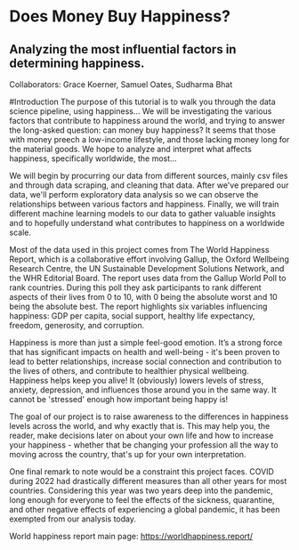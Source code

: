 # Does Money Buy Happiness?
## Analyzing the most influential factors in determining happiness.
Collaborators: Grace Koerner, Samuel Oates, Sudharma Bhat

#Introduction
The purpose of this tutorial is to walk you through the data science pipeline, using happiness... We will be investigating the various factors that contribute to happiness around the world, and trying to answer the long-asked question: can money buy happiness? It seems that those with money preech a low-income lifestyle, and those lacking money long for the material goods. We hope to analyze and interpret what affects happiness, specifically worldwide, the most...

We will begin by procurring our data from different sources, mainly csv files and through data scraping, and cleaning that data. After we've prepared our data, we'll perform exploratory data analysis so we can observe the relationships between various factors and happiness. Finally, we will train different machine learning models to our data to gather valuable insights and to hopefully understand what contributes to happiness on a worldwide scale.

Most of the data used in this project comes from The World Happiness Report, which is a collaborative effort involving Gallup, the Oxford Wellbeing Research Centre, the UN Sustainable Development Solutions Network, and the WHR Editorial Board. The report uses data from the Gallup World Poll to rank countries. During this poll they ask participants to rank different aspects of their lives from 0 to 10, with 0 being the absolute worst and 10 being the absolute best. The report highlights six variables influencing happiness: GDP per capita, social support, healthy life expectancy, freedom, generosity, and corruption.

Happiness is more than just a simple feel-good emotion. It’s a strong force that has significant impacts on health and well-being - it's been proven to lead to better relationships, increase social connection and contribution to the lives of others, and contribute to healthier physical wellbeing. Happiness helps keep you alive! It (obviously) lowers levels of stress, anxiety, depression, and influences those around you in the same way. It cannot be 'stressed' enough how important being happy is!

The goal of our project is to raise awareness to the differences in happiness levels across the world, and why exactly that is. This may help you, the reader, make decisions later on about your own life and how to increase your happiness - whether that be changing your profession all the way to moving across the country, that's up for your own interpretation.

One final remark to note would be a constraint this project faces. COVID during 2022 had drastically different measures than all other years for most countries. Considering this year was two years deep into the pandemic, long enough for everyone to feel the effects of the sickness, quarantine, and other negative effects of experiencing a global pandemic, it has been exempted from our analysis today.

World happiness report main page: https://worldhappiness.report/

